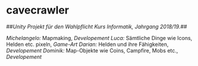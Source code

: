 # cavecrawler
##_Unity Projekt für den Wahlpflicht Kurs Informatik, Jahrgang 2018/19._##

*Michelangelo:* Mapmaking, *Developement*
*Luca:* Sämtliche Dinge wie Icons, Helden etc. pixeln, *Game-Art*
*Darian:* Helden und ihre Fähigkeiten, *Developement*
*Dominik:* Map-Objekte wie Coins, Campfire, Mobs etc., *Developement*
